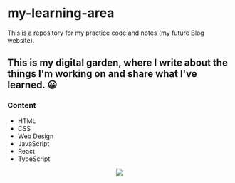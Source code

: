 # my-learning-area
This is a repository for my practice code and notes (my future Blog website).


## This is my digital garden, where I write about the things I'm working on and share what I've learned. 😀


### Content

- HTML
- CSS
- Web Design
- JavaScript
- React
- TypeScript


<p align="center"> <img src= "https://user-images.githubusercontent.com/89199369/164584013-93e43cd2-8103-4920-9cc9-dfebf2bb26ff.png" /> </p>
